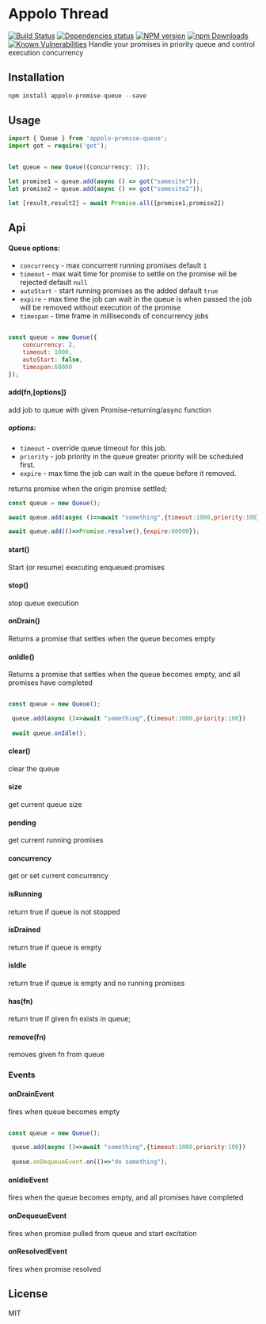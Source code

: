 # Appolo Thread
[![Build Status](https://travis-ci.org/shmoop207/appolo-promise-queue.svg?branch=master)](https://travis-ci.org/shmoop207/appolo-promise-queue) [![Dependencies status](https://david-dm.org/shmoop207/appolo-promise-queue.svg)](https://david-dm.org/shmoop207/appolo-promise-queue) [![NPM version](https://badge.fury.io/js/appolo-promise-queue.svg)](https://badge.fury.io/js/appolo-promise-queue)  [![npm Downloads](https://img.shields.io/npm/dm/appolo-promise-queue.svg?style=flat)](https://www.npmjs.com/package/appolo-promise-queue)
[![Known Vulnerabilities](https://snyk.io/test/github/shmoop207/appolo-promise-queue/badge.svg)](https://snyk.io/test/github/shmoop207/appolo-promise-queue)
Handle your promises in priority queue and control execution concurrency

## Installation

```javascript
npm install appolo-promise-queue --save
```

## Usage
```typescript
import { Queue } from 'appolo-promise-queue';
import got = require('got');


let queue = new Queue({concurrency: 1});

let promise1 = queue.add(async () => got("somesite"));
let promise2 = queue.add(async () => got("somesite2"));

let [result,result2] = await Promise.all([promise1,promise2])

```


## Api
#### Queue options:

- `concurrency` - max concurrent running promises default `1`
- `timeout` - max wait time for promise to settle on the promise wil be rejected default `null`
- `autoStart` - start running promises as the added default `true`
- `expire` - max time the job can wait in the queue is when passed the job will be removed without execution of the promise
- `timespan` - time frame in milliseconds of concurrency jobs

```javascript

const queue = new Queue({
    concurrency: 2, 
    timeout: 1000,
    autoStart: false,
    timespan:60000
});

```

#### add(fn,[options])
add job to queue with given Promise-returning/async function
##### options:
- `timeout` - override queue timeout for this job.
- `priority` - job priority in the queue greater priority will be scheduled first.
- `expire` - max time the job can wait in the queue before it removed.

returns promise when the origin promise settled; 

```javascript
const queue = new Queue();

await queue.add(async ()=>await "something",{timeout:1000,priority:100});

await queue.add(()=>Promise.resolve(),{expire:60000});

```

#### start()
Start (or resume) executing enqueued promises
#### stop()
stop queue execution

#### onDrain()
Returns a promise that settles when the queue becomes empty

#### onIdle()
Returns a promise that settles when the queue becomes empty, and all promises have completed
```javascript

const queue = new Queue();

 queue.add(async ()=>await "something",{timeout:1000,priority:100})
 
 await queue.onIdle();
```
#### clear()
clear the queue

#### size
get current queue size

#### pending
get current running promises

#### concurrency
get or set current concurrency

#### isRunning
return true if queue is not stopped

#### isDrained
return true if queue is empty

#### isIdle
return true if queue is empty and no running promises

#### has(fn)
return true if given fn exists in queue;

#### remove(fn)
removes given fn from queue

### Events

#### onDrainEvent
fires when queue becomes empty
```javascript

const queue = new Queue();

 queue.add(async ()=>await "something",{timeout:1000,priority:100})
 
 queue.onDequeueEvent.on(()=>"do something");
```
#### onIdleEvent
fires when the queue becomes empty, and all promises have completed

#### onDequeueEvent
fires when promise pulled from queue and start excitation


#### onResolvedEvent
fires when promise resolved


## License
MIT
